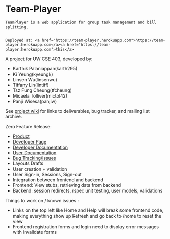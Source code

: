 Team-Player
===========
	TeamPlayer is a web application for group task management and bill splitting. 
	
	
	Deployed at: <a href="https://team-player.herokuapp.com">https://team-player.herokuapp.com</a><a href="https://team-player.herokuapp.com">this</a>
	

  A project for UW CSE 403, developed by:
  - Karthik Palaniappan(karth295)
  - Ki Yeung(kyeungk)
  - Linsen Wu(linsenwu)
  - Tiffany Lin(lintiff)
  - Tsz Fung Cheung(tfcheung)
  - Micaela Tolliver(mictol42)
  - Panji Wisesa(panjiw)

See <a href="https://github.com/panjiw/Team-Player/wiki">project wiki</a> for links to deliverables, bug tracker, and mailing list archive. 

Zero Feature Release: <br>
- <a href="https://team-player.herokuapp.com/">Product</a><br>
- <a href="https://github.com/panjiw/Team-Player/wiki">Developer Page</a><br>
- <a href="https://docs.google.com/a/uw.edu/document/d/1SKEDKel_2_kpfQq91sM63R6gbVeIXn-JSc2hE1YmsD8">Developer Documentation</a><br>
- <a href="https://docs.google.com/a/uw.edu/document/d/1giS7XVnym-3Iijb32KPmmu1oExoM7tZoG_WIuKgUvMk">User Documentation</a><br>
- <a href="https://github.com/panjiw/Team-Player/issues">Bug Tracking/Issues</a><br>
- Layouts Drafts
- User creation + validation
- User Sign-in, Sessions, Sign-out
- Integration between frontend and backend
- Frontend: View stubs, retrieving data from backend
- Backend: session redirects, rspec unit testing, user models, validations


Things to work on / known issues :
- Links on the top left like Home and Help will break some frontend code, making everything show up
	Refresh and go back to /home to reset the view
- Frontend registration forms and login need to display error messages with invalidate forms

